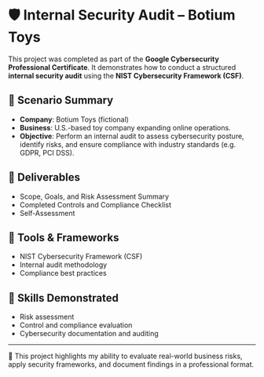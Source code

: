 # 🛡️ Internal Security Audit – Botium Toys

This project was completed as part of the **Google Cybersecurity Professional Certificate**. It demonstrates how to conduct a structured **internal security audit** using the **NIST Cybersecurity Framework (CSF)**.

## 📌 Scenario Summary

- **Company**: Botium Toys (fictional)
- **Business**: U.S.-based toy company expanding online operations.
- **Objective**: Perform an internal audit to assess cybersecurity posture, identify risks, and ensure compliance with industry standards (e.g. GDPR, PCI DSS).

## 📂 Deliverables

- Scope, Goals, and Risk Assessment Summary
- Completed Controls and Compliance Checklist
- Self-Assessment

## 🧰 Tools & Frameworks

- NIST Cybersecurity Framework (CSF)
- Internal audit methodology
- Compliance best practices

## 🧠 Skills Demonstrated

- Risk assessment
- Control and compliance evaluation
- Cybersecurity documentation and auditing

---

🎯 This project highlights my ability to evaluate real-world business risks, apply security frameworks, and document findings in a professional format.
